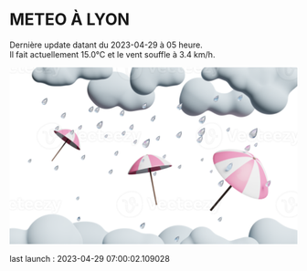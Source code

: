 # METEO À LYON

Dernière update datant du 2023-04-29 à 05 heure.  
Il fait actuellement 15.0°C et le vent souffle à 3.4 km/h.      

![](./.github/rain.png)

last launch : 2023-04-29 07:00:02.109028

